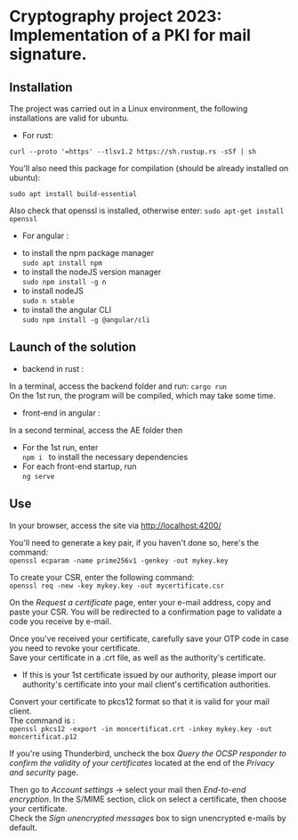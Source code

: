 # __Cryptography project 2023: Implementation of a PKI for mail signature__.

## Installation

The project was carried out in a Linux environment, the following installations are valid for ubuntu.

* For rust:  
  
 `curl --proto '=https' --tlsv1.2 https://sh.rustup.rs -sSf | sh`  
   
You'll also need this package for compilation (should be already installed on ubuntu):  

`sudo apt install build-essential`  
  
Also check that openssl is installed, otherwise enter: `sudo apt-get install openssl`  
  
* For angular :  
  
- to install the npm package manager  
`sudo apt install npm ` 
- to install the nodeJS version manager  
`sudo npm install -g n `  
- to install nodeJS  
`sudo n stable `   
- to install the angular CLI  
`sudo npm install -g @angular/cli `  
  
## Launch of the solution

* backend in rust :

In a terminal, access the backend folder and run: `cargo run`  
On the 1st run, the program will be compiled, which may take some time.  

* front-end in angular :  
  
In a second terminal, access the AE folder then
* For the 1st run, enter  
  `npm i ` to install the necessary dependencies  
* For each front-end startup, run  
  `ng serve `

## Use  

In your browser, access the site via [http://localhost:4200/](http://localhost:4200/)  
  
You'll need to generate a key pair, if you haven't done so, here's the command:   
`openssl ecparam -name prime256v1 -genkey -out mykey.key`  
  
To create your CSR, enter the following command:  
`openssl req -new -key mykey.key -out mycertificate.csr`  
  
On the *Request a certificate* page, enter your e-mail address, copy and paste your CSR. You will be redirected to a confirmation page to validate a code you receive by e-mail.
  
Once you've received your certificate, carefully save your OTP code in case you need to revoke your certificate.  
Save your certificate in a .crt file, as well as the authority's certificate.
  
* If this is your 1st certificate issued by our authority, please import our authority's certificate into your mail client's certification authorities.

Convert your certificate to pkcs12 format so that it is valid for your mail client.  
The command is :  
`openssl pkcs12 -export -in moncertificat.crt -inkey mykey.key -out moncertificat.p12`  
  
If you're using Thunderbird, uncheck the box *Query the OCSP responder to confirm the validity of your certificates* located at the end of the *Privacy and security* page.  
  
Then go to *Account settings* -> select your mail then *End-to-end encryption*. In the S/MIME section, click on select a certificate, then choose your certificate.  
Check the *Sign unencrypted messages* box to sign unencrypted e-mails by default.

  
